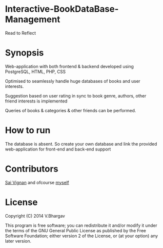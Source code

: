 # Interactive-BookDataBase-Management
Read to Reflect

# Synopsis

Web-application with both frontend & backend developed using PostgreSQL, HTML, PHP, CSS

Optimised to seamlessly handle huge databases of books and user interests.

Suggestion based on user rating in sync to book genre, authors, other friend interests is implemented

Queries of books & categories & other friends can be performed.

# How to run

The database is absent. So create your own database and link the provided web-application for front-end and back-end support

# Contributors

[Sai Vignan](http://www.iitd.ac.in/~cs5120289) and ofcourse [myself](http://www.iitd.ac.in/~cs5120301)

# License

Copyright (C) 2014  V.Bhargav

This program is free software; you can redistribute it and/or modify it under the terms of the GNU General Public License as published by the Free Software Foundation; either version 2 of the License, or (at your option) any later version.
